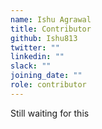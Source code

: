 ```yaml
---
name: Ishu Agrawal
title: Contributor
github: Ishu813
twitter: ""
linkedin: ""
slack: ""
joining_date: ""
role: contributor
---
```


Still waiting for this
